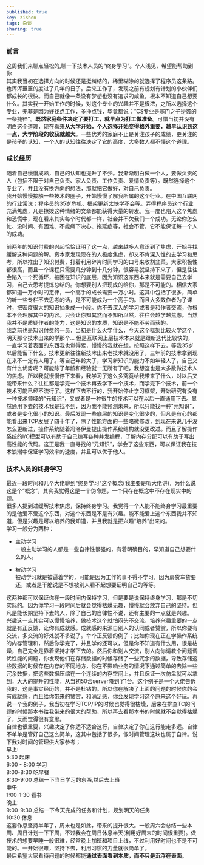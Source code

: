 ```yaml
---
published: true
key: zishen
tags: 杂谈
sharing: true
---
```

### 前言
这周我们来聊点轻松的,聊一下技术人员的“终身学习”。个人浅见，希望能帮助到你  
其实我当初在选择方向的时候还是挺纠结的，稀里糊涂的就选择了程序员这条路。也浑浑噩噩的度过了几年的日子。后来工作了，发现之前有规划有计划的小伙伴们都成长的很快。而自己就像一条没有梦想也没有追求的咸鱼，根本不知道自己想要什么。其实我一开始工作的时候，对这个专业的兴趣并不是很浓，之所以选择这个专业，无非是因为好找点工作，多挣点钱，毕竟都说：“CS专业是寒门之子逆袭的一条捷径”。**既然家庭条件决定了要打工，就早点为打工做准备**。可惜当初并没有明白这个道理，现在看来**从大学开始，个人选择开始变得格外重要，越早认识到这一点，大学阶段的收获就越大**。一些优秀的家庭不止是关注孩子的成绩，更关注的是孩子的认知，一个人的认知往往决定了它的高度，大多数人都不懂这个道理。
### 成长经历
随着自己慢慢成熟，自己的认知也提升了不少。我渐渐明白做一个人，要做负责的人（包括不限于对自己负责、家人负责、工作负责、爱情负责等）。既然选择这个专业了，并且没有换方向的想法，那就把它做好，对自己负责。  
我开始慢慢接触一些技术的圈子，开始慢慢了解我所属的这个行业。在中国互联网的行业常说；程序员的35岁危机、框架更新太快学不会等。弄得程序员这个行业充满焦虑，凡是撩拨这种情绪的文章都能获得大量的转发。我一度也陷入这个焦虑和恐慌中，现在看来其实每个时代都一样，社会并不欠我们一个成功。无论你怎么忙、没时间、有困难、不能痛下决心、拖延症等，社会不管，它不能保证每一个人的成功。  
<!--more-->
前两年的知识付费的兴起恰恰证明了这一点，越来越多人意识到了焦虑，开始寻找缓解这种问题的解。资本家发现现在的人极度焦虑，却又不肯深入性的去学习和思考，所以推出了知识付费，打着利用碎片时间学习的口号来收割韭菜。大家积极性都很高，而且一个课程只需要几分钟到十几分钟，很容易就坚持下来了，但是往往会陷入一个死循环，被困在知识的底层，因为知识这东西本来就是需要自己去学习，自己去思考提炼总结的。你想要别人把现成的给你，那是不可能的。相信大家都知道一万小时的定律，一个高手的成长需要一万小时。这其中包括了很多，简单的听一些专栏不去思考的话，是不可能成为一个高手的。而且大多数作者为了课时，把密度很大的知识抽象成一小段。你不去深入的学习或者是和作者交流，你根本不会理解其中的内容。只会让你知其然而不知所以然，往往会越学越焦虑。当然我并不是质疑作者的能力，这是知识的本质，知识是不能不劳而获的。  
我之前也是知识付费的一员，当初是什么火学什么，今天这个框架比较火学这个，明天那个技术出来的学那个...  但是互联网上层技术本来就是跟新迭代比较快的，一直学习着表面的东西我也觉得累，慢慢的我就在想，按照这样下去，等我35岁以后能留下什么。技术更新往往新技术出来老技术就没用了，三年前的技术拿到现在来不一定有人用了。等自己年龄大了，学习新知识的能力不如年轻人了，自己又有什么优势呢？可能除了年龄和经验就一无所有了吧，我想这也是大多数做技术人的焦虑。所以我就慢慢停下来看，我学习了这么多究竟给我带来了什么，对以后又能带来什么？往往都是学完一个技术再去学下一个技术，而学完下个技术，前一个技术可能已经不流行了。这样下去不行的，我开始停止学习框架，开始研究有没有一种技术领域的“元知识”，又或者是一种很牛的技术可以在以后一直通用下去。显然通用下去的技术我是找不到，因为我不能预测未来，所以只能找一种"元知识"，或者是变化很小的知识。最后发现一些底层的知识是变化很少的，但凡是有心的都能看出来TCP发展了四十年了，除了性能方面的一些略微修改，到现在来说几乎没怎么更新过，操作系统随着冯洛伊曼提出操作系统结构就没更改过。而且了解操作系统的I/O模型可以有助于自己编写各种并发编程，了解内存分配可以有助于写出高性能的代码。这正是我一直寻找的“元知识”，学会了这些东西，可以保证我在技术浪潮中保证学习效率的速度，并且可以优于他人。

### 技术人员的终身学习
最近一段时间和几个大佬聊到"终身学习"这个概念(我主要是听大佬讲)，为什么说这是个“概念”，其实我觉得这是一个伪命题，一个只存在概念中不存在现实中的题。  
很多人提到过缓解技术焦虑，保持终身学习。我觉得一个人能不能终身学习最重要的是他爱不爱这个东西，对这个东西是不是有兴趣。能不能爱上这个东西我并不知道，但是兴趣是可以培养的我知道，并且我就是把兴趣“培养”出来的。  
学习一般分为两种：  
 - 主动学习  
一般主动学习的人都是一些自律性很强的，有着明确目的，早知道自己想要什么的人。  

- 被动学习  
被动学习就是被逼着学的，可能是因为工作的事不得不学习，因为房贷车贷要还，或者是干脆说是不想被别人看不起想要证明自己的等等。  

这两种都可以保证你在一段时间内保持学习，但是要是说保持终身学习，那是不切实际的。因为你学习一段时间后就会觉得枯燥无趣，慢慢就会放弃自己的坚持。但凡是能长期坚持下去的人，除了自己的自律性不说，还有主要的一点就是兴趣。  
兴趣这一点其实可以慢慢培养，做技术这个就怕闷头不交流，培养兴趣重要的一点就是有正反馈，让你有成就感。成就感的来源自别人的认同或者赞赏，所以你要有交流，多交流的好处就不多说了。举个正反馈的例子；比如你现在正在学操作系统的内存管理和，然后你学完了，并且学的还可以，但是你不知道有什么用，很是枯燥，自己完全是靠着坚持才学下去的。然后你和别人交流，别人向你请教个问题调优性能的问题，你发现他们在存储数据的时候存储了一些冗余的数据，导致存储这些数据的时候存在内存的不同地方，你在不影响业务的情况下通过简单的去除一些冗余数据，把这些数据压缩在一个连续的内存空间上，并且保证一次仿盘就可以拿到，大大的提升的性能，从当初50台server降到了1台。这个例子是一个大佬告诉我的，这是事实经历的，并不是杜钻的。所以你在解决了上面的问题的时候你的会有成就感，而且给你带来的赞赏，和满足感，你会发现学习这个原来这个好玩。再说一个我的例子，我当初在学习TCP/IP的时候也觉得很枯燥，后来在排查TC的问题的时候那本书给我带来的很大的帮助，所以再去看那本书的时候就不会觉得枯燥了，反而觉得很有意思。  
自律也很重要，兴趣决定了你适不适合这行，自律决定了你在这行能走多远。自律不单单是管好自己这么简单，这其中包括了很多，像时间管理这块也属于自律。说下我对时间的管理供大家参考；  
早上:  
5:30 起床  
6:00 - 8:00 学习  
8:00-8:30 吃早餐  
8:30-9:00 总结一下当日学习的东西,然后去上班  
中午:  
1:00-1:30 看书  
晚上:  
9:00-9:30 总结一下今天完成的任务和计划，规划明天的任务  
10:30 休息  
这套作息坚持半年了，周末也是如此，带来的提升很大。一般周六会总结一些本周、周日计划一下下周，不过我会在周日休息半天(利用好周末的时间很重要)。做技术的想要早睡一般很难，经常晚上加班和项目上线，不过利用好时间也不是不可能的。一开始很难，坚持下去，利用习惯的力量就很简单了。  
最后希望大家看待问题的时候都能**通过表面看到本质，而不只是沉浮在表面**。
